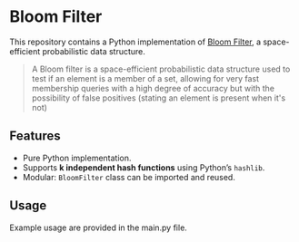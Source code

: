 # Bloom Filter

This repository contains a Python implementation of [Bloom Filter](https://en.wikipedia.org/wiki/Bloom_filter), a space-efficient probabilistic data structure.
> A Bloom filter is a space-efficient probabilistic data structure used to test if an element is a member of a set, allowing for very fast membership queries with a high degree of accuracy but with the possibility of false positives (stating an element is present when it's not)

## Features

- Pure Python implementation.  
- Supports **k independent hash functions** using Python’s `hashlib`.
- Modular: `BloomFilter` class can be imported and reused.

## Usage

Example usage are provided in the main.py file.
